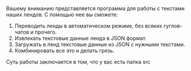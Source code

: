 Вашему вниманию представляется программа для работы с текстами наших лендов. С помощью нее вы сможете:

1. Переводить ленды в автоматическом режиме, без всяких гуглов-чатов и прочего.
2. Извлекать текстовые данные ленда в JSON формат.
3. Загружать в ленд текстовые данные из JSON с нужными текстами.
4. Комбинировать все это и делать грязь.

Суть работы заключается в том, что у вас есть папка src


